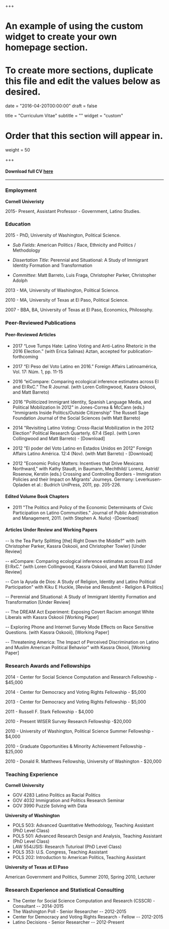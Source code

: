 +++
# An example of using the custom widget to create your own homepage section.
# To create more sections, duplicate this file and edit the values below as desired.

date = "2016-04-20T00:00:00"
draft = false

title = "Curriculum Vitae"
subtitle = ""
widget = "custom"

# Order that this section will appear in.
weight = 50

+++



#### Download full CV [here](http://garciarios.github.io/CV/Garcia_RiosCV.pdf)

***

### **Employment**


**Cornell Univeristy**

2015- Present,  Assistant Professor - Government, Latino Studies.


### **Education**

2015 - PhD, University of Washington, Political Science.

* *Sub Fields*: American Politics / Race, Ethnicity and Politics / Methodology

* *Dissertation Title*: Perennial and Situational: A Study of Immigrant Identity Formation and Transformation

* *Committee*: Matt Barreto, Luis Fraga, Christopher Parker, Christopher Adolph

2013 - MA, University of Washington, Political Science.

2010 - MA, University of Texas at El Paso, Political Science.

2007 -  BBA, BA, University of Texas at El Paso, Economics, Philosophy.


### **Peer-Reviewed Publications**

#### **Peer-Reviewed Articles**

- 2017 “Love Tumps Hate: Latino Voting and Anti-Latino Rhetoric in the 2016 Election.” (with Erica Salinas) Aztan, accepted for publication- forthcoming


- 2017 “El Peso del Voto Latino en 2016.” Foreign Affairs Latinoamérica, Vol. 17: Núm. 1, pp. 11-15 

- 2016 “eiCompare: Comparing ecological inference estimates across EI and EI:RxC.” The R
Journal. (with Loren Collingwood, Kassra Oskooii, and Matt Barreto)

- 2016  "Politicized Immigrant Identity, Spanish Language Media, and Political
Mobilization In 2012" in Jones-Correa & McCann (eds.) "Immigrants Inside Politics/Outside
Citizenship" The Russell Sage Foundation Journal of the Social Sciences (with Matt Barreto)

- 2014  "Revisiting Latino Voting: Cross-Racial Mobilization in the 2012 Election" Political Research Quarterly. 67:4 (Sep). (with Loren Collingwood and Matt Barreto) - [Download]

- 2012  "El poder del Voto Latino en Estados Unidos en 2012" Foreign Affairs Latino América. 12:4 (Nov). (with Matt Barreto) - [Download]

- 2012 "Economic Policy Matters: Incentives that Drive Mexicans Northward," with Kathy Staudt, in              Baumann, Mechthild/ Lorenz, Astrid/ Rosenow, Kerstin (eds.) Crossing and Controlling Borders -  Immigration Policies and their Impact on Migrants' Journeys. Germany: Leverkusen-Opladen et al.:  Budrich UniPress, 2011, pp. 205-226.


#### **Edited Volume Book Chapters**



- 2011  "The Politics and Policy of the Economic Determinants of Civic Participation on Latino Communities."    Journal of Public Administration and Management, 2011.   (with Stephen A. Nuño)  -[Download]


#### **Articles Under Review and Working Papers**

-- Is the Tea Party Splitting [the] Right Down the Middle?" with (with Christopher Parker,
Kassra Oskooii, and Christopher Towler) [Under Review]

-- eiCompare: Comparing ecological inference estimates across EI and EI:RxC." (with Loren
Collingwood, Kassra Oskooii, and Matt Barreto) [Under Review]

-- Con la Ayuda de Dios: A Study of Religion, Identity and  Latino Political Participation" with Kiku E Huckle, [Revise and Resubmit - Religion & Politics]

-- Perennial and Situational: A Study of Immigrant Identity Formation and Transformation [Under Review]


-- The DREAM Act Experiment: Exposing Covert Racism amongst White Liberals with Kassra Oskooii [Working Paper] 

-- Exploring Phone and Internet Survey Mode Effects on Race Sensitive Questions. (with Kassra Oskooii), [Working Paper]

-- Threatening America: The Impact of Perceived Discrimination on Latino and Muslim American Political Behavior" with Kassra Okooii, [Working Paper]

### **Research Awards and Fellowships**

2014 - Center for Social Science Computation and Research Fellowship - $45,000 

2014 - Center for Democracy and Voting Rights Fellowship - $5,000

2013 - Center for Democracy and Voting Rights Fellowship - $5,000

2011 - Russell F. Stark Fellowship - $4,000

2010 - Present WISER Survey Research Fellowship -$20,000

2010 - University of Washington, Political Science Summer Fellowship - $4,000

2010 - Graduate Opportunities & Minority Achievement Fellowship - $25,000

2010 - Donald R. Matthews Fellowship, University of Washington - $20,000

### **Teaching Experience**

**Cornell University**

- GOV 4283 Latino Politics as Racial Politics
- GOV 4032 Immigration and Politics Research Seminar
- GOV 3990 Puzzle Solving with Data

**University of Washington**

* POLS 503: Advanced Quantitative Methodology, Teaching Assistant (PhD Level Class)
* POLS 501: Advanced Research Design and Analysis, Teaching Assistant (PhD Level Class)
* LAW 554/JSIS: Research Tuturioal (PhD Level Class)
* POLS 353: U.S. Congress, Teaching Assistant
* POLS 202: Introduction to American Politics, Teaching Assistant

**University of Texas at El Paso**

American Government and Politics, Summer 2010, Spring 2010, Lecturer

### **Research Experience and Statistical Consulting**

- The Center for Social Science Computation and Research (CSSCR) - Consultant -- 2014-2015
- The Washington Poll - Senior Researcher -- 2012-2015
- Center for Democracy and Voting Rights Research - Fellow -- 2012-2015
- Latino Decisions - Senior Researcher -- 2012-Present 
